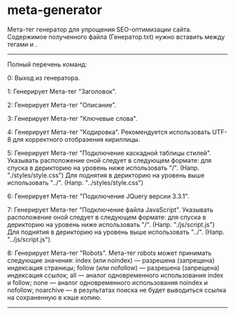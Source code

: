 # meta-generator
Мета-тег генератор для упрощения SEO-оптимизации сайта.
Содержимое полученного файла (Генератор.txt) нужно вставить между тегами <head> и </head>.

____________________________________________________________________________________________________________________________________________________________________________________________

Полный перечень команд:

0:
Выход из генератора.

1:
Генерирует Мета-тег "Заголовок".

2:
Генерирует Мета-тег "Описание".

3:
Генерирует Мета-тег "Ключевые слова".

4:
Генерирует Мета-тег "Кодировка".
Рекомендуется использовать UTF-8 для корректного отобраэения кириллицы.

5:
Генерирует Мета-тег "Подключение каскадной таблицы стилей".
Указывать расположение оной следует в следующем формате: для спуска в дерикторию на уровень ниже использовать "/".
(Напр. "./styles/style.css")
Для поднятия в дерикторию на уровень выше использовать "../".
(Напр. "../styles/style.css")

6:
Генерирует Мета-тег "Подключение JQuery версии 3.3.1".

7:
Генерирует Мета-тег "Подключение файла JavaScript".
Указывать расположение оной следует в следующем формате: для спуска в дерикторию на уровень ниже использовать "/".
(Напр. "./js/script.js")
Для поднятия в дерикторию на уровень выше использовать "../".
(Напр. "../js/script.js")

8: 
Генерирует Мета-тег "Robots".
Мета-тег robots может принимать следующие значения:
index (или noindex) — разрешена (запрещена) индексация страницы;
follow (или nofollow) — разрешена (запрещена) индексация ссылок;
all — аналог одновременного использования index и follow;
none — аналог одновременного использования noindex и nofollow;
noarchive — в результатах поиска не будет выводиться ссылка на сохраненную в кэше копию.
____________________________________________________________________________________________________________________________________________________________________________________________
